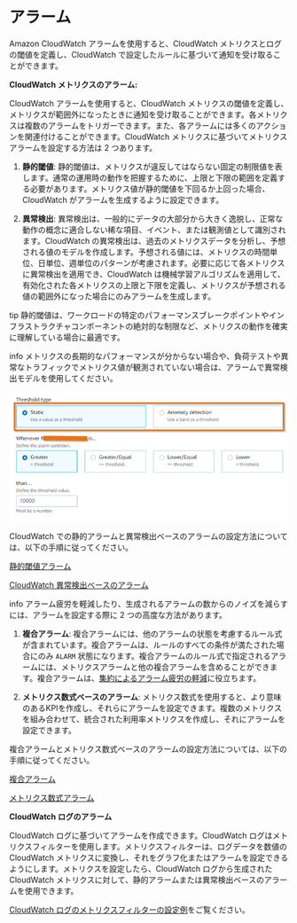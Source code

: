 # アラーム

Amazon CloudWatch アラームを使用すると、CloudWatch メトリクスとログの閾値を定義し、CloudWatch で設定したルールに基づいて通知を受け取ることができます。

**CloudWatch メトリクスのアラーム:**

CloudWatch アラームを使用すると、CloudWatch メトリクスの閾値を定義し、メトリクスが範囲外になったときに通知を受け取ることができます。各メトリクスは複数のアラームをトリガーできます。また、各アラームには多くのアクションを関連付けることができます。CloudWatch メトリクスに基づいてメトリクスアラームを設定する方法は 2 つあります。

1. **静的閾値**: 静的閾値は、メトリクスが違反してはならない固定の制限値を表します。通常の運用時の動作を把握するために、上限と下限の範囲を定義する必要があります。メトリクス値が静的閾値を下回るか上回った場合、CloudWatch がアラームを生成するように設定できます。

2. **異常検出**: 異常検出は、一般的にデータの大部分から大きく逸脱し、正常な動作の概念に適合しない稀な項目、イベント、または観測値として識別されます。CloudWatch の異常検出は、過去のメトリクスデータを分析し、予想される値のモデルを作成します。予想される値には、メトリクスの時間単位、日単位、週単位のパターンが考慮されます。必要に応じて各メトリクスに異常検出を適用でき、CloudWatch は機械学習アルゴリズムを適用して、有効化された各メトリクスの上限と下限を定義し、メトリクスが予想される値の範囲外になった場合にのみアラームを生成します。

tip
静的閾値は、ワークロードの特定のパフォーマンスブレークポイントやインフラストラクチャコンポーネントの絶対的な制限など、メトリクスの動作を確実に理解している場合に最適です。

info
メトリクスの長期的なパフォーマンスが分からない場合や、負荷テストや異常なトラフィックでメトリクス値が観測されていない場合は、アラームで異常検出モデルを使用してください。

![CloudWatch アラームの種類](../images/cwalarm1.png)

CloudWatch での静的アラームと異常検出ベースのアラームの設定方法については、以下の手順に従ってください。

[静的閾値アラーム](https://catalog.us-east-1.prod.workshops.aws/workshops/31676d37-bbe9-4992-9cd1-ceae13c5116c/en-US/alarms/mericalarm)

[CloudWatch 異常検出ベースのアラーム](https://catalog.us-east-1.prod.workshops.aws/workshops/31676d37-bbe9-4992-9cd1-ceae13c5116c/en-US/alarms/adalarm)

info
アラーム疲労を軽減したり、生成されるアラームの数からのノイズを減らすには、アラームを設定する際に 2 つの高度な方法があります。

1. **複合アラーム**: 複合アラームには、他のアラームの状態を考慮するルール式が含まれています。複合アラームは、ルールのすべての条件が満たされた場合にのみ `ALARM` 状態になります。複合アラームのルール式で指定されるアラームには、メトリクスアラームと他の複合アラームを含めることができます。複合アラームは、[集約によるアラーム疲労の軽減](../signals/alarms/#fight-alarm-fatigue-with-aggregation)に役立ちます。

2. **メトリクス数式ベースのアラーム**: メトリクス数式を使用すると、より意味のあるKPIを作成し、それらにアラームを設定できます。複数のメトリクスを組み合わせて、統合された利用率メトリクスを作成し、それにアラームを設定できます。


複合アラームとメトリクス数式ベースのアラームの設定方法については、以下の手順に従ってください。

[複合アラーム](https://catalog.us-east-1.prod.workshops.aws/workshops/31676d37-bbe9-4992-9cd1-ceae13c5116c/en-US/alarms/compositealarm)

[メトリクス数式アラーム](https://aws.amazon.com/blogs/mt/create-a-metric-math-alarm-using-amazon-cloudwatch/)

**CloudWatch ログのアラーム**

CloudWatch ログに基づいてアラームを作成できます。CloudWatch ログはメトリクスフィルターを使用します。メトリクスフィルターは、ログデータを数値の CloudWatch メトリクスに変換し、それをグラフ化またはアラームを設定できるようにします。メトリクスを設定したら、CloudWatch ログから生成された CloudWatch メトリクスに対して、静的アラームまたは異常検出ベースのアラームを使用できます。

[CloudWatch ログのメトリクスフィルターの設定例](https://aws.amazon.com/blogs/mt/quantify-custom-application-metrics-with-amazon-cloudwatch-logs-and-metric-filters/)をご覧ください。
